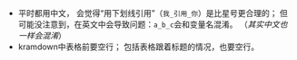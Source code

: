 - 平时都用中文，
会觉得“用下划线引用”（`我_引用_你`）是比星号更合理的；
但可能没注意到，在英文中会导致问题：`a_b_c`会和变量名混淆。
（*其实中文也一样会混淆*）
- kramdown中表格前要空行；
包括表格跟着标题的情况，也要空行。
